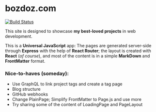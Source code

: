 bozdoz.com
==========

[![Build Status](https://img.shields.io/gitlab/pipeline/bozdoz/bozdoz-com)](https://travis-ci.org/bozdoz/bozdoz.com)

This site is designed to showcase **my best-loved projects** in web development.

This is a **Universal JavaScript** app: The pages are generated server-side through **Express** with the help of **React Router**; the layout is created with **React** (*of course*), and most of the content is in a simple **MarkDown** and **FrontMatter** format.

### Nice-to-haves (someday):

- Use GraphQL to link project tags and create a tag page 
- Blog structure
- GitHub webhooks
- Change PlainPage; Simplify FrontMatter to Page.js and use more
- Try sharing some of the content of LoadingPage and PageLayout
